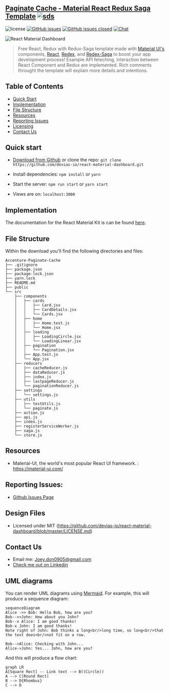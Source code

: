 
## [Paginate Cache - Material React Redux Saga Template](https://www.linkedin.com/in/joey-dong-032b9013a/) [![sds](https://img.shields.io/static/v1.svg?label=Linkedin&message=JoeyDon&color=blue)](https://www.linkedin.com/in/joey-dong-032b9013a/)

![license](https://img.shields.io/badge/license-MIT-blue.svg) [![GitHub issues](https://img.shields.io/github/issues/devias-io/react-material-dashboard.svg)](https://github.com/devias-io/react-material-dashboard/issues?q=is%3Aopen+is%3Aissue) [![GitHub issues closed](https://img.shields.io/github/issues-closed-raw/devias-io/react-material-dashboard.svg?maxAge=2592000)](https://github.com/devias-io/react-material-dashboard/issues?q=is%3Aissue+is%3Aclosed) [![Chat](https://img.shields.io/badge/chat-on%20discord-7289da.svg)](https://discord.gg/BSHaUGR)

![React Material Dashboard](https://s3.eu-west-2.amazonaws.com/devias/products/react-material-dashboard/react-material-free.png)

> Free React, Redux with Redux-Saga template made with [Material UI's](https://material-ui.com/?ref=devias-io) components, [React](https://reactjs.org/?ref=devias-io), [Redex](https://redux.js.org/introduction/getting-started), and  [Redex-Saga](https://redux-saga.js.org/docs/introduction/BeginnerTutorial.html) to boost your app development process! Example API feteching, interaction between React Component and Redux are implemented. Rich comments throught the template will explain more details and intentions.

## Table of Contents

- [Quick Start](#quick-start)
- [Implementation](#implementation)
- [File Structure](#file-structure)
- [Resources](#resources)
- [Reporting Issues](#reporting-issues)
- [Licensing](#licensing)
- [Contact Us](#contact-us)

## Quick start

- [Download from Github](https://github.com/JoeyDon/Accenture-Paginate-Cache/archive/master.zip)  or clone the repo: 
`git clone https://github.com/devias-io/react-material-dashboard.git`

- Install dependencies: 
`npm install` or `yarn`

- Start the server: 
`npm run start` or `yarn start`

- Views are on: 
`localhost:3000`

## Implementation

The documentation for the React Material Kit is can be found [here](https://material-ui.com?ref=devias-io).

## File Structure

Within the download you'll find the following directories and files:

```
Accenture-Paginate-Cache
├── .gitignore
├── package.json
├── package-lock.json
├── yarn.lock
├── README.md
├── public
└── src
	├── components
	│	├── cards
	│	│	├── Card.jsx
	│	│	├── CardDetails.jsx
	│	│	└── Cards.jsx
	│	├── home
	│	│	├── Home.test.js
	│	│	└── Home.jsx	
	│	├── loading
	│	│	├── LoadingCircle.jsx
	│	│	└── LoadingLinear.jsx
	│	├── pagination
	│	│	└── Pagination.jsx	
	│	├── App.test.js
	│	└── App.jsx
	├── reducers
	│	├── cacheReducer.js
	│	├── dataReducer.js	
	│	├── index.js	
	│	├── lastpageReducer.js	
	│	└── paginationReducer.js	
	├── settings	
	│	└── settings.js
	├── utils
	│	├── testUtils.js
	│	└── paginate.js
	├── action.js
	├── api.js
	├── index.js
	├── registerServiceWorker.js
	├── saga.js
	└── store.js
```

## Resources

- Material-UI, the world's most popular React UI framework. : <https://material-ui.com/>

## Reporting Issues:

- [Github Issues Page](https://github.com/devias-io/react-material-dashboard/issues?ref=devias-io)

## Design Files

- Licensed under MIT (https://github.com/devias-io/react-material-dashboard/blob/master/LICENSE.md)

## Contact Us

- Email me: Joey.don0905@gmail.com
- [Check me out on Linkedin](https://www.linkedin.com/in/joey-dong-032b9013a/)


## UML diagrams

You can render UML diagrams using [Mermaid](https://mermaidjs.github.io/). For example, this will produce a sequence diagram:

```mermaid
sequenceDiagram
Alice ->> Bob: Hello Bob, how are you?
Bob-->>John: How about you John?
Bob--x Alice: I am good thanks!
Bob-x John: I am good thanks!
Note right of John: Bob thinks a long<br/>long time, so long<br/>that the text does<br/>not fit on a row.

Bob-->Alice: Checking with John...
Alice->John: Yes... John, how are you?
```

And this will produce a flow chart:

```mermaid
graph LR
A[Square Rect] -- Link text --> B((Circle))
A --> C(Round Rect)
B --> D{Rhombus}
C --> D
```

